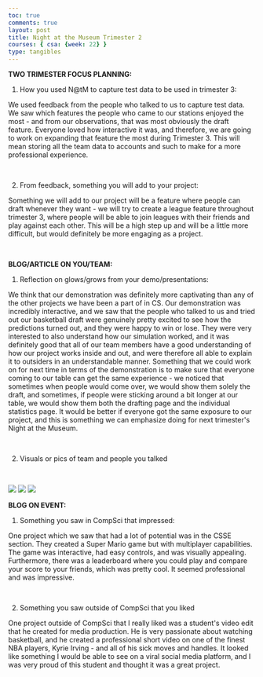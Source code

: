 ```yaml
---
toc: true
comments: true
layout: post
title: Night at the Museum Trimester 2
courses: { csa: {week: 22} }
type: tangibles
---
```


**TWO TRIMESTER FOCUS PLANNING:**


1. How you used N@tM to capture test data to be used in trimester 3:

We used feedback from the people who talked to us to capture test data. We saw which features the people who came to our stations enjoyed the most - and from our observations, that was most obviously the draft feature. Everyone loved how interactive it was, and therefore, we are going to work on expanding that feature the most during Trimester 3. This will mean storing all the team data to accounts and such to make for a more professional experience. 


<br>


2. From feedback, something you will add to your project:

Something we will add to our project will be a feature where people can draft whenever they want - we will try to create a league feature throughout trimester 3, where people will be able to join leagues with their friends and play against each other. This will be a high step up and will be a little more difficult, but would definitely be more engaging as a project. 

<br>



**BLOG/ARTICLE ON YOU/TEAM:**

1. Reflection on glows/grows from your demo/presentations: 

We think that our demonstration was definitely more captivating than any of the other projects we have been a part of in CS. Our demonstration was incredibly interactive, and we saw that the people who talked to us and tried out our basketball draft were genuinely pretty excited to see how the predictions turned out, and they were happy to win or lose. They were very interested to also understand how our simulation worked, and it was definitely good that all of our team members have a good understanding of how our project works inside and out, and were therefore all able to explain it to outsiders in an understandable manner. Something that we could work on for next time in terms of the demonstration is to make sure that everyone coming to our table can get the same experience - we noticed that sometimes when people would come over, we would show them solely the draft, and sometimes, if people were sticking around a bit longer at our table, we would show them both the drafting page and the individual statistics page. It would be better if everyone got the same exposure to our project, and this is something we can emphasize doing for next trimester's Night at the Museum.


<br>

2. Visuals or pics of team and people you talked

<br>

![]({{site.baseurl}}/images/bhargav.png)
![]({{site.baseurl}}/images/dontloveme.png)
![]({{site.baseurl}}/images/orangeman.png)



**BLOG ON EVENT:**


1. Something you saw in CompSci that impressed:

One project which we saw that had a lot of potential was in the CSSE section. They created a Super Mario game but with multiplayer capabilities. The game was interactive, had easy controls, and was visually appealing. Furthermore, there was a leaderboard where you could play and compare your score to your friends, which was pretty cool. It seemed professional and was impressive.


<br>


2. Something you saw outside of CompSci that you liked

One project outside of CompSci that I really liked was a student's video edit that he created for media production. He is very passionate about watching basketball, and he created a professional short video on one of the finest NBA players, Kyrie Irving - and all of his sick moves and handles. It looked like something I would be able to see on a viral social media platform, and I was very proud of this student and thought it was a great project.



<html>
<script>
	src="https://utteranc.es/client.js"
	repo="github-name/repo-name"
	issue-term="pathname"
	theme="github-light"
	crossorigin="anonymous"
	async
</script>
</html>